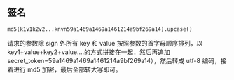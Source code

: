 ## 签名

```
md5(k1v1k2v2...knvn59a1469a1469a1461214a9bf269a14).upcase()
```

请求的参数除 sign 外所有 key 和 value 按照参数的首字母顺序排列，以 key1+value+key2+value....的方式拼接在一起，然后再追加 secret_token=59a1469a1469a1461214a9bf269a14），然后转成 utf-8 编码，接着进行 md5 加密，最后全部转大写即可。

